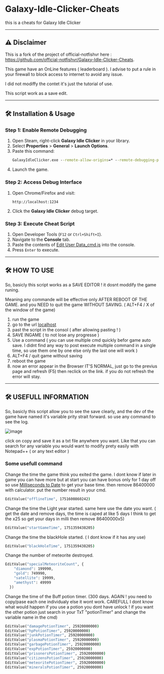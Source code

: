 # Galaxy-Idle-Clicker-Cheats

this is a cheats for Galaxy Idle Clicker

---

## ⚠️ Disclaimer
This is a fork of the project of official-notfishvr here : https://github.com/official-notfishvr/Galaxy-Idle-Clicker-Cheats.

This game have an OnLine features ( leaderboard ). I advise to put a rule in your firewall to block access to internet to avoid any issue.

I did not modiffy the contet it's just the tutorial of use.

This script work as a save edit.

---

## 🛠️ Installation & Usage

### Step 1: Enable Remote Debugging
1. Open Steam, right-click **Galaxy Idle Clicker** in your library.
2. Select **Properties** > **General** > **Launch Options**.
3. Paste this command:
   ```bat
   GalaxyIdleClicker.exe --remote-allow-origins=* --remote-debugging-port=1234
   ```
4. Launch the game.

### Step 2: Access Debug Interface
1. Open Chrome/Firefox and visit:
   ```url
   http://localhost:1234
   ```
2. Click the **Galaxy Idle Clicker** debug target.

### Step 3: Execute Cheat Script
1. Open Developer Tools (`F12` or `Ctrl+Shift+I`).
2. Navigate to the **Console** tab.
3. Paste the contents of [Edit User Data_cmd.js](https://raw.githubusercontent.com/Dreugui/Galaxy-Idle-Clicker-Cheats/refs/heads/main/Edit%20User%20Data_cmd.js) into the console.
4. Press `Enter` to execute.

---

## 🛠️ HOW TO USE

So, basicly this script works as a SAVE EDITOR ! it dosnt moddify the game runing. 

Meaning any commande will be effective only AFTER REBOOT OF THE GAME. and you NEED to quit the game WITHOUT SAVING. ( ALT+F4 / X of the window of the game)

1. run the game
2. go to the url [localhost](http://localhost:1234)
3. past the script in the consol ( after allowing pasting ! )
4. SAVE INGAME ( to not lose any progresse )
5. Use a command ( you can use multiple cmd quickly befor game auto save. I didnt find any way to post execute multiple command in a single time, so use them one by one else only the last one will work )
6. ALT+F4 / quit game without saving
7. reboot the game
8. now an error appear in the Browser IT'S NORMAL, just go to the previus page and refresh (F5) then reclick on the link. if you do not refresh the error will stay.

---

## 🛠️ USEFULL INFORMATION

So, basicly this script allow you to see the save clearly, and the dev of the game have named it's variable prity strait forward. so use any command to see the log.

![image](https://github.com/user-attachments/assets/38c51aee-8232-4b22-bc25-7d194e4e5a95) 

click on copy and save it as a txt file anywhere you want. Like that you can search for any variable you would want to modify prety easily with Notepad++ ( or any text editor )

### Some usefull command
Change the time the game think you exited the game. 
I dont know if later in game you can have more but at start you can have bonus only for 1 day off so use [Milliseconds to Date](https://www.timecalculator.net/milliseconds-to-date) to get your base time.
then remove 86400000 with calculator. put the number result in your cmd.
  ```bat
EditValue("offlineTime", 1751600860242) 
   ```

Change the time the Light year started. 
same here use the date you want. ( get the date and remove days, the time is caped at like 5 days I think to get the x25 so get your days in milli then remove 86400000x5)
  ```bat
EditValue("startGameTime", 1751359438205)
   ```

Change the time the blackHole started. ( I dont know if it has any use)
  ```bat
EditValue("blackHoleTime", 1751359438205)
   ```

Change the number of meteorite destroyed.
  ```bat
EditValue("specialMeteoriteCount", {
      "diamond": 199990,
      "gold": 749990,
      "satellite": 19999,
      "amethyst": 49999
    })
   ```

Change the time of the Buff potion timer. (300 days. AGAIN ! you need to copy/pase each one individualy else it wont work.
CAREFULL I dont know what would happen if you use a potion you dont have unlock ! if you want the other potion just search in your TxT "potionTimer" and change the variable name in the cmd)
  ```bat
EditValue("damagePotionTimer", 25920000000)
EditValue("hpPotionTimer", 25920000000)
EditValue("junkPotionTimer", 25920000000)
EditValue("plasmaPotionTimer", 25920000000)
EditValue("garbagePotionTimer", 25920000000)
EditValue("expPotionTimer", 25920000000)
EditValue("prisonersPotionTimer", 25920000000)
EditValue("citizensPotionTimer", 25920000000)
EditValue("meteoritePotionTimer", 25920000000)
EditValue("mineralsPotionTimer", 25920000000)
   ```
